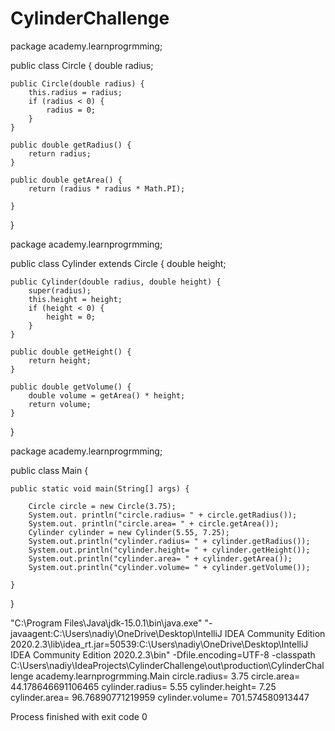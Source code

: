 # CylinderChallenge
package academy.learnprogrmming;

public class Circle {
    double radius;

    public Circle(double radius) {
        this.radius = radius;
        if (radius < 0) {
            radius = 0;
        }
    }

    public double getRadius() {
        return radius;
    }

    public double getArea() {
        return (radius * radius * Math.PI);

    }

}

package academy.learnprogrmming;

public class Cylinder extends Circle {
    double height;

    public Cylinder(double radius, double height) {
        super(radius);
        this.height = height;
        if (height < 0) {
            height = 0;
        }
    }

    public double getHeight() {
        return height;
    }

    public double getVolume() {
        double volume = getArea() * height;
        return volume;
    }
}

package academy.learnprogrmming;

public class Main {





    public static void main(String[] args) {

        Circle circle = new Circle(3.75);
        System.out. println("circle.radius= " + circle.getRadius());
        System.out. println("circle.area= " + circle.getArea());
        Cylinder cylinder = new Cylinder(5.55, 7.25);
        System.out.println("cylinder.radius= " + cylinder.getRadius());
        System.out.println("cylinder.height= " + cylinder.getHeight());
        System.out.println("cylinder.area= " + cylinder.getArea());
        System.out.println("cylinder.volume= " + cylinder.getVolume());

    }
}

"C:\Program Files\Java\jdk-15.0.1\bin\java.exe" "-javaagent:C:\Users\nadiy\OneDrive\Desktop\IntelliJ IDEA Community Edition 2020.2.3\lib\idea_rt.jar=50539:C:\Users\nadiy\OneDrive\Desktop\IntelliJ IDEA Community Edition 2020.2.3\bin" -Dfile.encoding=UTF-8 -classpath C:\Users\nadiy\IdeaProjects\CylinderChallenge\out\production\CylinderChallenge academy.learnprogrmming.Main
circle.radius= 3.75
circle.area= 44.178646691106465
cylinder.radius= 5.55
cylinder.height= 7.25
cylinder.area= 96.76890771219959
cylinder.volume= 701.574580913447

Process finished with exit code 0
